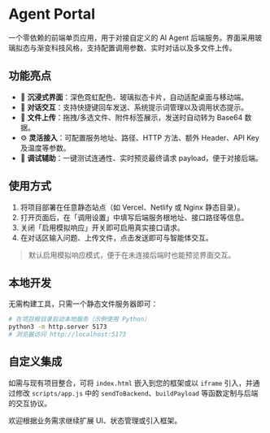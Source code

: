 # Agent Portal

一个零依赖的前端单页应用，用于对接自定义的 AI Agent 后端服务。界面采用玻璃拟态与渐变科技风格，支持配置调用参数、实时对话以及多文件上传。

## 功能亮点

- 🎨 **沉浸式界面**：深色霓虹配色、玻璃拟态卡片，自动适配桌面与移动端。
- 💬 **对话交互**：支持快捷键回车发送、系统提示词管理以及调用状态提示。
- 📎 **文件上传**：拖拽/多选文件、附件标签展示，发送时自动转为 Base64 数据。
- ⚙️ **灵活接入**：可配置服务地址、路径、HTTP 方法、额外 Header、API Key 及温度等参数。
- 🧪 **调试辅助**：一键测试连通性、实时预览最终请求 payload，便于对接后端。

## 使用方式

1. 将项目部署在任意静态站点（如 Vercel、Netlify 或 Nginx 静态目录）。
2. 打开页面后，在「调用设置」中填写后端服务根地址、接口路径等信息。
3. 关闭「启用模拟响应」开关即可启用真实接口请求。
4. 在对话区输入问题、上传文件，点击发送即可与智能体交互。

> 默认启用模拟响应模式，便于在未连接后端时也能预览界面交互。

## 本地开发

无需构建工具，只需一个静态文件服务器即可：

```bash
# 在项目根目录启动本地服务（示例使用 Python）
python3 -m http.server 5173
# 浏览器访问 http://localhost:5173
```

## 自定义集成

如需与现有项目整合，可将 `index.html` 嵌入到您的框架或以 `iframe` 引入，并通过修改 `scripts/app.js` 中的 `sendToBackend`、`buildPayload` 等函数定制与后端的交互协议。

欢迎根据业务需求继续扩展 UI、状态管理或引入框架。
